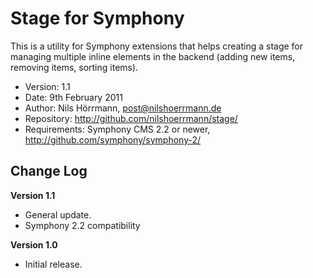 # Stage for Symphony

This is a utility for Symphony extensions that helps creating a stage for managing multiple inline elements in the backend (adding new items, removing items, sorting items).

- Version: 1.1
- Date: 9th February 2011
- Author: Nils Hörrmann, post@nilshoerrmann.de
- Repository: <http://github.com/nilshoerrmann/stage/>
- Requirements: Symphony CMS 2.2 or newer, <http://github.com/symphony/symphony-2/>

## Change Log

**Version 1.1**

- General update.
- Symphony 2.2 compatibility

**Version 1.0**

- Initial release.